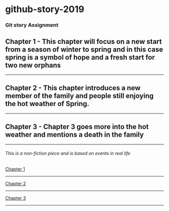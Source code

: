 # github-story-2019

### Git story Assignment 

## Chapter 1 - This chapter will focus on a new start from a season of winter to spring and in this case spring is a symbol of hope and a fresh start for two new orphans
***
## Chapter 2 - This chapter introduces a new member of the family and people still enjoying the hot weather of Spring.

***
## Chapter 3 - Chapter 3 goes more into the hot weather and mentions a death in the family
***
###### This is a non-fiction piece and is based on events in real life

[Chapter 1](chapter1.html) 
***

[Chapter 2](chapter2.html)
***

[Chapter 3](chapter3.html)
***